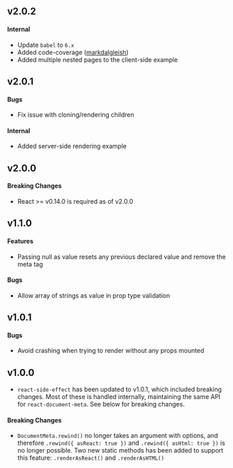 v2.0.2
--------------------

#### Internal
- Update `babel` to `6.x`
- Added code-coverage ([markdalgleish](https://github.com/markdalgleish))
- Added multiple nested pages to the client-side example


v2.0.1
--------------------

#### Bugs
- Fix issue with cloning/rendering children

#### Internal
- Added server-side rendering example


v2.0.0
--------------------

#### Breaking Changes
- React >= v0.14.0 is required as of v2.0.0


v1.1.0
--------------------

#### Features
- Passing null as value resets any previous declared value and remove the meta tag

#### Bugs
- Allow array of strings as value in prop type validation


v1.0.1
--------------------

#### Bugs
- Avoid crashing when trying to render without any props mounted


v1.0.0
--------------------

- `react-side-effect` has been updated to v1.0.1, which included breaking changes. Most of these is handled internally, maintaining the same API for `react-document-meta`. See below for breaking changes.


#### Breaking Changes
- `DocumentMeta.rewind()` no longer takes an argument with options, and therefore `.rewind({ asReact: true })` and `.rewind({ asHtml: true })` is no longer possible. Two new static methods has been added to support this feature: `.renderAsReact()` and `.renderAsHTML()`

